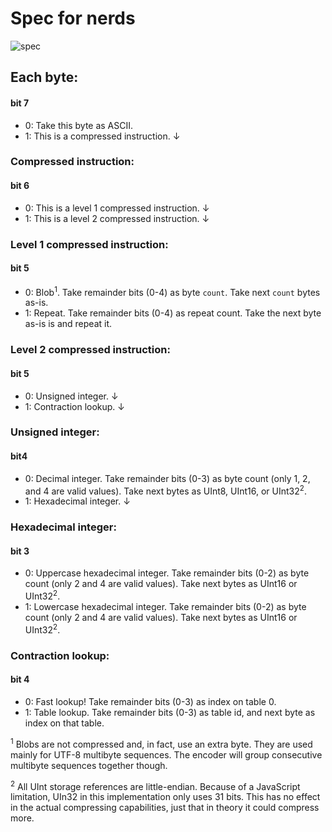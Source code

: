# Spec for nerds

![spec](https://img.shields.io/badge/spec-1.1.0-palegreen)

## Each byte:

#### bit 7

* 0: Take this byte as ASCII.
* 1: This is a compressed instruction. ↓

### Compressed instruction:

#### bit 6

* 0: This is a level 1 compressed instruction. ↓
* 1: This is a level 2 compressed instruction. ↓

### Level 1 compressed instruction:

#### bit 5

* 0: Blob<sup>1</sup>. Take remainder bits (0-4) as byte `count`. Take
  next `count` bytes as-is.
* 1: Repeat. Take remainder bits (0-4) as repeat count. Take the next
  byte as-is is and repeat it.

### Level 2 compressed instruction:

#### bit 5

* 0: Unsigned integer. ↓
* 1: Contraction lookup. ↓

### Unsigned integer:

#### bit4

* 0: Decimal integer. Take remainder bits (0-3) as byte count (only 1,
  2, and 4 are valid values). Take next bytes as UInt8, UInt16, or
  UInt32<sup>2</sup>.
* 1: Hexadecimal integer. ↓

### Hexadecimal integer:

#### bit 3

* 0: Uppercase hexadecimal integer. Take remainder bits (0-2) as byte
  count (only 2 and 4 are valid values). Take next bytes as UInt16 or
  UInt32<sup>2</sup>.
* 1: Lowercase hexadecimal integer. Take remainder bits (0-2) as byte
  count (only 2 and 4 are valid values). Take next bytes as UInt16 or
  UInt32<sup>2</sup>.

### Contraction lookup:

#### bit 4

* 0: Fast lookup! Take remainder bits (0-3) as index on table 0.
* 1: Table lookup. Take remainder bits (0-3) as table id, and next byte
  as index on that table.

<sup>1</sup> Blobs are not compressed and, in fact, use an extra byte.
They are used mainly for UTF-8 multibyte sequences. The encoder will
group consecutive multibyte sequences together though.

<sup>2</sup> All UInt storage references are little-endian. Because of
a JavaScript limitation, UIn32 in this implementation only uses 31 bits.
This has no effect in the actual compressing capabilities, just that in
theory it could compress more.
